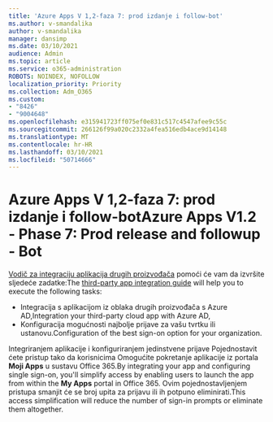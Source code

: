 ```yaml
---
title: 'Azure Apps V 1,2-faza 7: prod izdanje i follow-bot'
ms.author: v-smandalika
author: v-smandalika
manager: dansimp
ms.date: 03/10/2021
audience: Admin
ms.topic: article
ms.service: o365-administration
ROBOTS: NOINDEX, NOFOLLOW
localization_priority: Priority
ms.collection: Adm_O365
ms.custom:
- "8426"
- "9004648"
ms.openlocfilehash: e315941723ff075ef0e831c517c4547afee9c55c
ms.sourcegitcommit: 266126f99a020c2332a4fea516edb4ace9d14148
ms.translationtype: MT
ms.contentlocale: hr-HR
ms.lasthandoff: 03/10/2021
ms.locfileid: "50714666"
---
```

# <a name="azure-apps-v12---phase-7-prod-release-and-followup---bot"></a><span data-ttu-id="0f8cf-102">Azure Apps V 1,2-faza 7: prod izdanje i follow-bot</span><span class="sxs-lookup"><span data-stu-id="0f8cf-102">Azure Apps V1.2 - Phase 7: Prod release and followup - Bot</span></span>

<span data-ttu-id="0f8cf-103">[Vodič za integraciju aplikacija drugih proizvođača](https://admin.microsoft.com/AdminPortal/Home) pomoći će vam da izvršite sljedeće zadatke:</span><span class="sxs-lookup"><span data-stu-id="0f8cf-103">The [third-party app integration guide](https://admin.microsoft.com/AdminPortal/Home) will help you to execute the following tasks:</span></span> 
- <span data-ttu-id="0f8cf-104">Integracija s aplikacijom iz oblaka drugih proizvođača s Azure AD,</span><span class="sxs-lookup"><span data-stu-id="0f8cf-104">Integration your third-party cloud app with Azure AD,</span></span> 
- <span data-ttu-id="0f8cf-105">Konfiguracija mogućnosti najbolje prijave za vašu tvrtku ili ustanovu.</span><span class="sxs-lookup"><span data-stu-id="0f8cf-105">Configuration of the best sign-on option for your organization.</span></span>

<span data-ttu-id="0f8cf-106">Integriranjem aplikacije i konfiguriranjem jedinstvene prijave Pojednostavit ćete pristup tako da korisnicima Omogućite pokretanje aplikacije iz portala **Moji Apps** u sustavu Office 365.</span><span class="sxs-lookup"><span data-stu-id="0f8cf-106">By integrating your app and configuring single sign-on, you'll simplify access by enabling users to launch the app from within the **My Apps** portal in Office 365.</span></span> <span data-ttu-id="0f8cf-107">Ovim pojednostavljenjem pristupa smanjit će se broj upita za prijavu ili ih potpuno eliminirati.</span><span class="sxs-lookup"><span data-stu-id="0f8cf-107">This access simplification will reduce the number of sign-in prompts or eliminate them altogether.</span></span>
